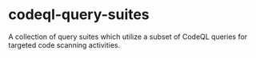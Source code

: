 # codeql-query-suites
A collection of query suites which utilize a subset of CodeQL queries for targeted code scanning activities.
